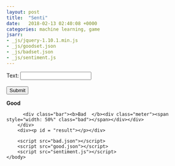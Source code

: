 ```yaml
---
layout: post
title:  "Senti"
date:   2018-02-13 02:40:08 +0000
categories: machine learning, game
jsarr:
- _js/jquery-1.10.1.min.js
- _js/goodset.json
- _js/badset.json
- _js/sentiment.js
---
```


<html>
    <body class = "post3">
        <p>
        Text: <input type="text" id="input" rows="3" cols="80"/><br><br>
        <input type="submit" value="Submit" id="submit"/>
        <div id="elements">
          <div class="bar"><b>Good  </b><div class="meter"><span style="width: 50%" class="good"></span></div></div>

          <div class="bar"><b>Bad  </b><div class="meter"><span style="width: 50%" class="bad"></span></div></div>
        </div>
        <div><p id = "result"></p></div>

        <script src="bad.json"></script>
        <script src="good.json"></script>
        <script src="sentiment.js"></script>
    </body>
</html>
